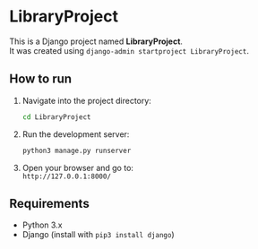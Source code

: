 # LibraryProject

This is a Django project named **LibraryProject**.  
It was created using `django-admin startproject LibraryProject`.

## How to run
1. Navigate into the project directory:
   ```bash
   cd LibraryProject
   ```

2. Run the development server:
   ```bash
   python3 manage.py runserver
   ```

3. Open your browser and go to:  
   `http://127.0.0.1:8000/`

## Requirements
- Python 3.x
- Django (install with `pip3 install django`)


